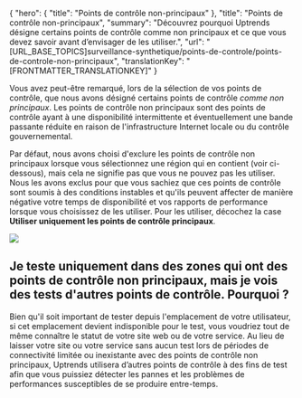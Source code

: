 {
  "hero": {
    "title": "Points de contrôle non-principaux"
  },
  "title": "Points de contrôle non-principaux",
  "summary": "Découvrez pourquoi Uptrends désigne certains points de contrôle comme non principaux et ce que vous devez savoir avant d’envisager de les utiliser.",
  "url": "[URL_BASE_TOPICS]surveillance-synthetique/points-de-controle/points-de-controle-non-principaux",
  "translationKey": "[FRONTMATTER_TRANSLATIONKEY]"
}

Vous avez peut-être remarqué, lors de la sélection de vos points de contrôle, que nous avons désigné certains points de contrôle *comme non principaux*. Les points de contrôle non principaux sont des points de contrôle ayant à une disponibilité intermittente et éventuellement une bande passante réduite en raison de l'infrastructure Internet locale ou du contrôle gouvernemental.

Par défaut, nous avons choisi d'exclure les points de contrôle non principaux lorsque vous sélectionnez une région qui en contient (voir ci-dessous), mais cela ne signifie pas que vous ne pouvez pas les utiliser. Nous les avons exclus pour que vous sachiez que ces points de contrôle sont soumis à des conditions instables et qu'ils peuvent affecter de manière négative votre temps de disponibilité et vos rapports de performance lorsque vous choisissez de les utiliser. Pour les utiliser, décochez la case **Utiliser uniquement les points de contrôle principaux**.

![]([LINK_URL_1])

## Je teste uniquement dans des zones qui ont des points de contrôle non principaux, mais je vois des tests d'autres points de contrôle. Pourquoi ?

Bien qu'il soit important de tester depuis l'emplacement de votre utilisateur, si cet emplacement devient indisponible pour le test, vous voudriez tout de même connaître le statut de votre site web ou de votre service. Au lieu de laisser votre site ou votre service sans aucun test lors de périodes de connectivité limitée ou inexistante avec des points de contrôle non principaux, Uptrends utilisera d’autres points de contrôle à des fins de test afin que vous puissiez détecter les pannes et les problèmes de performances susceptibles de se produire entre-temps.
